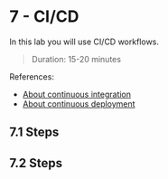 # 7 - CI/CD
In this lab you will use CI/CD workflows.
> Duration: 15-20 minutes

References:
- [About continuous integration](https://docs.github.com/en/actions/automating-builds-and-tests/about-continuous-integration)
- [About continuous deployment](https://docs.github.com/en/actions/deployment/about-deployments/about-continuous-deployment)

## 7.1 Steps


## 7.2 Steps